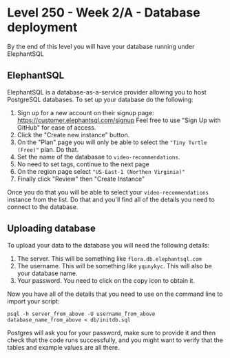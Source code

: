 # Level 250 - Week 2/A - Database deployment

By the end of this level you will have your database running under ElephantSQL

## ElephantSQL

ElephantSQL is a database-as-a-service provider allowing you to host PostgreSQL databases. To set up your database do the following:

1. Sign up for a new account on their signup page: https://customer.elephantsql.com/signup Feel free to use "Sign Up with GitHub" for ease of access.
2. Click the "Create new instance" button.
3. On the "Plan" page you will only be able to select the `"Tiny Turtle (Free)"` plan. Do that.
4. Set the name of the databasae to `video-recommendations`.
5. No need to set tags, continue to the next page
6. On the region page select `"US-East-1 (Northen Virginia)"`
7. Finally click "Review" then "Create Instance"

Once you do that you will be able to select your `video-recommendations` instance from the list. Do that and you'll find all of the details you need to connect to the database.

## Uploading database

To upload your data to the database you will need the following details:

1. The server. This will be something like `flora.db.elephantsql.com`
2. The username. This will be something like `yqunykyc`. This will also be your database name.
3. Your password. You need to click on the copy icon to obtain it.

Now you have all of the details that you need to use on the command line to import your script:

```
psql -h server_from_above -U username_from_above database_name_from_above < db/initdb.sql
```

Postgres will ask you for your password, make sure to provide it and then check that the code runs successfully, and you might want to verify that the tables and example values are all there.

